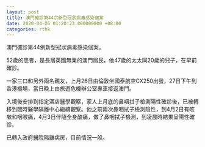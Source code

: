 ```yaml
---
layout: post
title: 澳門確診第44宗新型冠狀病毒感染個案
date: 2020-04-05 01:20:23.000000000 +08:00
categories: rthk
---
```


澳門確診第44例新型冠狀病毒感染個案。

52歲的患者，是長居英國無業的澳門居民，他47歲的太太同20歲的兒子，在早前確診。

一家三口和另外兩名親友，上月26日由倫敦坐國泰航空CX250出發，27日下午到香港機場，當日晚上由旅遊危機辦公室專車接返澳門。

入境後安排到指定酒店醫學觀察，家人上月底的鼻咽拭子檢測陽性確診後，已被轉移到臨時醫學隔離中心繼續觀察。他之前兩次鼻咽拭子檢測陰性，到4月2日有咳嗽和咽喉痛，4月3日伴隨全身酸痛，做了鼻咽拭子檢測，到凌晨時結果呈陽性確診。

已轉入政府醫院隔離病房，目前情況一般。
